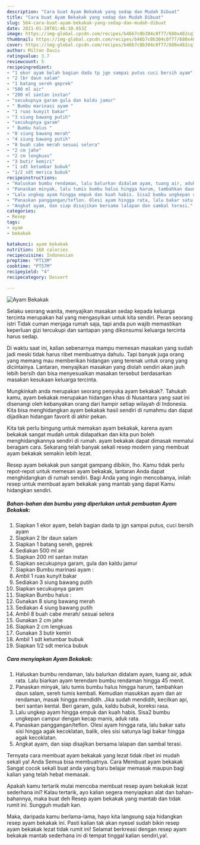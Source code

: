 ```yaml
---
description: "Cara buat Ayam Bekakak yang sedap dan Mudah Dibuat"
title: "Cara buat Ayam Bekakak yang sedap dan Mudah Dibuat"
slug: 564-cara-buat-ayam-bekakak-yang-sedap-dan-mudah-dibuat
date: 2021-01-28T01:46:10.653Z
image: https://img-global.cpcdn.com/recipes/b46b7c0b304c0f77/680x482cq70/ayam-bekakak-foto-resep-utama.jpg
thumbnail: https://img-global.cpcdn.com/recipes/b46b7c0b304c0f77/680x482cq70/ayam-bekakak-foto-resep-utama.jpg
cover: https://img-global.cpcdn.com/recipes/b46b7c0b304c0f77/680x482cq70/ayam-bekakak-foto-resep-utama.jpg
author: Milton Davis
ratingvalue: 3.7
reviewcount: 5
recipeingredient:
- "1 ekor ayam belah bagian dada tp jgn sampai putus cuci bersih ayam"
- "2 lbr daun salam"
- "1 batang sereh geprek"
- "500 ml air"
- "200 ml santan instan"
- "secukupnya garam gula dan kaldu jamur"
- " Bumbu marinasi ayam "
- "1 ruas kunyit bakar"
- "3 siung bawang putih"
- "secukupnya garam"
- " Bumbu halus "
- "8 siung bawang merah"
- "4 siung bawang putih"
- "8 buah cabe merah sesuai selera"
- "2 cm jahe"
- "2 cm lengkuas"
- "3 butir kemiri"
- "1 sdt ketumbar bubuk"
- "1/2 sdt merica bubuk"
recipeinstructions:
- "Haluskan bumbu rendaman, lalu balurkan didalam ayam, tuang air, aduk rata. Lalu biarkan ayam terendam bumbu rendaman hingga 45 menit."
- "Panaskan minyak, lalu tumis bumbu halus hingga harum, tambahkan daun salam, sereh tumis kembali. Kemudian masukkan ayam dan air rendaman, masak hingga mendidih. Jika sudah mendidih, kecilkan api, beri santan kental. Beri garam, gula, kaldu bubuk, koreksi rasa."
- "Lalu ungkep ayam hingga empuk dan kuah habis. Sisa2 bumbu ungkepan campur dengan kecap manis, aduk rata."
- "Panaskan panggangan/teflon. Olesi ayam hingga rata, lalu bakar satu sisi hingga agak kecoklatan, balik, oles sisi satunya lagi bakar hingga agak kecoklatan."
- "Angkat ayam, dan siap disajikan bersama lalapan dan sambal terasi."
categories:
- Resep
tags:
- ayam
- bekakak

katakunci: ayam bekakak 
nutrition: 168 calories
recipecuisine: Indonesian
preptime: "PT13M"
cooktime: "PT57M"
recipeyield: "4"
recipecategory: Dessert

---
```



![Ayam Bekakak](https://img-global.cpcdn.com/recipes/b46b7c0b304c0f77/680x482cq70/ayam-bekakak-foto-resep-utama.jpg)

Selaku seorang wanita, menyajikan masakan sedap kepada keluarga tercinta merupakan hal yang mengasyikan untuk kita sendiri. Peran seorang istri Tidak cuman menjaga rumah saja, tapi anda pun wajib memastikan keperluan gizi tercukupi dan santapan yang dikonsumsi keluarga tercinta harus sedap.

Di waktu  saat ini, kalian sebenarnya mampu memesan masakan yang sudah jadi meski tidak harus ribet membuatnya dahulu. Tapi banyak juga orang yang memang mau memberikan hidangan yang terenak untuk orang yang dicintainya. Lantaran, menyajikan masakan yang diolah sendiri akan jauh lebih bersih dan bisa menyesuaikan masakan tersebut berdasarkan masakan kesukaan keluarga tercinta. 



Mungkinkah anda merupakan seorang penyuka ayam bekakak?. Tahukah kamu, ayam bekakak merupakan hidangan khas di Nusantara yang saat ini disenangi oleh kebanyakan orang dari hampir setiap wilayah di Indonesia. Kita bisa menghidangkan ayam bekakak hasil sendiri di rumahmu dan dapat dijadikan hidangan favorit di akhir pekan.

Kita tak perlu bingung untuk memakan ayam bekakak, karena ayam bekakak sangat mudah untuk didapatkan dan kita pun boleh menghidangkannya sendiri di rumah. ayam bekakak dapat dimasak memalui beragam cara. Sekarang telah banyak sekali resep modern yang membuat ayam bekakak semakin lebih lezat.

Resep ayam bekakak pun sangat gampang dibikin, lho. Kamu tidak perlu repot-repot untuk memesan ayam bekakak, lantaran Anda dapat menghidangkan di rumah sendiri. Bagi Anda yang ingin mencobanya, inilah resep untuk membuat ayam bekakak yang mantab yang dapat Kamu hidangkan sendiri.

<!--inarticleads1-->

##### Bahan-bahan dan bumbu yang diperlukan untuk pembuatan Ayam Bekakak:

1. Siapkan 1 ekor ayam, belah bagian dada tp jgn sampai putus, cuci bersih ayam
1. Siapkan 2 lbr daun salam
1. Siapkan 1 batang sereh, geprek
1. Sediakan 500 ml air
1. Siapkan 200 ml santan instan
1. Siapkan secukupnya garam, gula dan kaldu jamur
1. Siapkan  Bumbu marinasi ayam :
1. Ambil 1 ruas kunyit bakar
1. Sediakan 3 siung bawang putih
1. Siapkan secukupnya garam
1. Siapkan  Bumbu halus :
1. Gunakan 8 siung bawang merah
1. Sediakan 4 siung bawang putih
1. Ambil 8 buah cabe merah/ sesuai selera
1. Gunakan 2 cm jahe
1. Siapkan 2 cm lengkuas
1. Gunakan 3 butir kemiri
1. Ambil 1 sdt ketumbar bubuk
1. Siapkan 1/2 sdt merica bubuk




<!--inarticleads2-->

##### Cara menyiapkan Ayam Bekakak:

1. Haluskan bumbu rendaman, lalu balurkan didalam ayam, tuang air, aduk rata. Lalu biarkan ayam terendam bumbu rendaman hingga 45 menit.
1. Panaskan minyak, lalu tumis bumbu halus hingga harum, tambahkan daun salam, sereh tumis kembali. Kemudian masukkan ayam dan air rendaman, masak hingga mendidih. Jika sudah mendidih, kecilkan api, beri santan kental. Beri garam, gula, kaldu bubuk, koreksi rasa.
1. Lalu ungkep ayam hingga empuk dan kuah habis. Sisa2 bumbu ungkepan campur dengan kecap manis, aduk rata.
1. Panaskan panggangan/teflon. Olesi ayam hingga rata, lalu bakar satu sisi hingga agak kecoklatan, balik, oles sisi satunya lagi bakar hingga agak kecoklatan.
1. Angkat ayam, dan siap disajikan bersama lalapan dan sambal terasi.




Ternyata cara membuat ayam bekakak yang lezat tidak ribet ini mudah sekali ya! Anda Semua bisa membuatnya. Cara Membuat ayam bekakak Sangat cocok sekali buat anda yang baru belajar memasak maupun bagi kalian yang telah hebat memasak.

Apakah kamu tertarik mulai mencoba membuat resep ayam bekakak lezat sederhana ini? Kalau tertarik, ayo kalian segera menyiapkan alat dan bahan-bahannya, maka buat deh Resep ayam bekakak yang mantab dan tidak rumit ini. Sungguh mudah kan. 

Maka, daripada kamu berlama-lama, hayo kita langsung saja hidangkan resep ayam bekakak ini. Pasti kalian tak akan nyesel sudah bikin resep ayam bekakak lezat tidak rumit ini! Selamat berkreasi dengan resep ayam bekakak mantab sederhana ini di tempat tinggal kalian sendiri,ya!.

